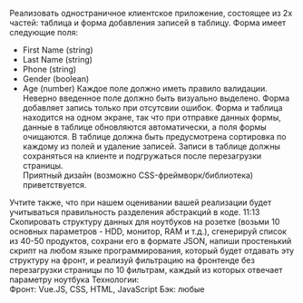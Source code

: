 Реализовать одностраничное клиентское приложение, состоящее из 2х частей: таблица и форма добавления записей в таблицу.
Форма имеет следующие поля:
  * First Name (string)
  * Last Name (string)
  * Phone (string)
  * Gender (boolean)
  * Age (number)
Каждое поле должно иметь правило валидации. Неверно введенное поле должно быть визуально выделено. Форма добавляет запись только при отсутсвии ошибок. Форма и таблица находится на одном экране, так что при отправке данных формы, данные в таблице обновляются автоматически, а поля формы очищаются.
В таблице должна быть предусмотрена сортировка по каждому из полей и удаление записей.
Записи в таблице должны сохраняться на клиенте и подгружаться после перезагрузки страницы.   
Приятный дизайн (возможно CSS-фреймворк/библиотека) приветствуется.
 
Учтите также, что при нашем оценивании вашей реализации будет учитываться правильность разделения абстракций в коде.
11:13
Скопировать структуру данных для ноутбуков на розетке (возьми 10 основных параметров - HDD, монитор, RAM и т.д.), сгенерируй список из 40-50 продуктов, сохрани его в формате JSON, напиши простенький скрипт на любом языке программирования, который будет отдавать эту структуру на фронт, и реализуй фильтрацию на фронтенде без перезагрузки страницы по 10 фильтрам, каждый из которых отвечает параметру ноутбука
Технологии:  
Фронт: Vue.JS, CSS, HTML, JavaScript
Бэк: любые